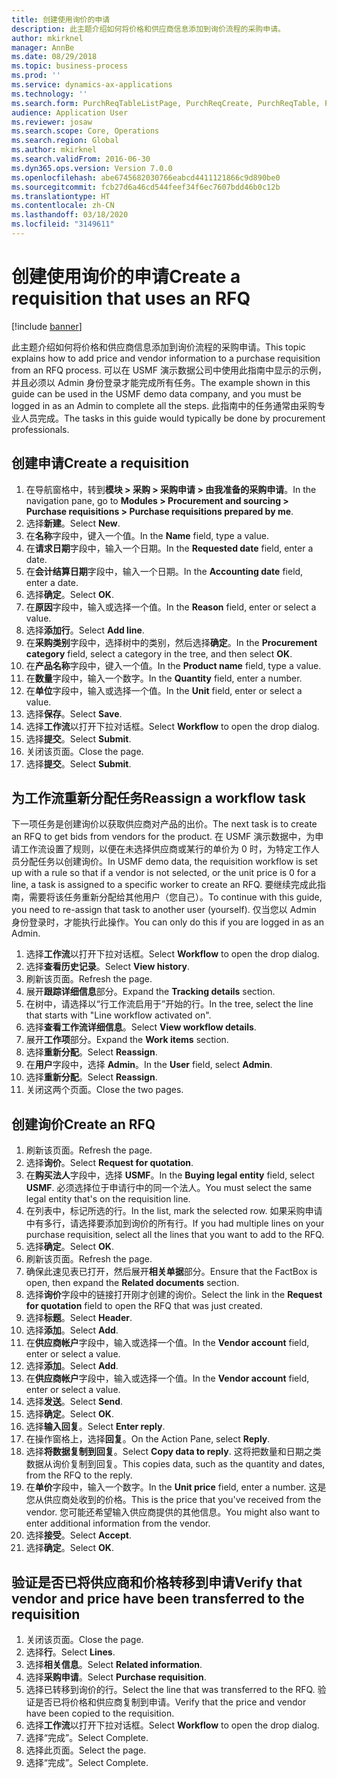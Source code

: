 ```yaml
---
title: 创建使用询价的申请
description: 此主题介绍如何将价格和供应商信息添加到询价流程的采购申请。
author: mkirknel
manager: AnnBe
ms.date: 08/29/2018
ms.topic: business-process
ms.prod: ''
ms.service: dynamics-ax-applications
ms.technology: ''
ms.search.form: PurchReqTableListPage, PurchReqCreate, PurchReqTable, PurchReqLineRelatedDocuments, EcoResCategorySingleLookup, PurchReqWorkflowDropDialog, WorkflowSubmitDialog, WorkflowStatus, WorkflowWorkItemActionDialog, WorkflowUserListLookup, PurchReqCopyRFQ, SysDataAreaSelectLookup, PurchRFQCaseTable, PurchRFQEditLines, PurchRFQReplyTable, UnitOfMeasureLookup
audience: Application User
ms.reviewer: josaw
ms.search.scope: Core, Operations
ms.search.region: Global
ms.author: mkirknel
ms.search.validFrom: 2016-06-30
ms.dyn365.ops.version: Version 7.0.0
ms.openlocfilehash: abe6745682030766eabcd4411121866c9d890be0
ms.sourcegitcommit: fcb27d6a46cd544feef34f6ec7607bdd46b0c12b
ms.translationtype: HT
ms.contentlocale: zh-CN
ms.lasthandoff: 03/18/2020
ms.locfileid: "3149611"
---
```

# <a name="create-a-requisition-that-uses-an-rfq"></a><span data-ttu-id="b5c43-103">创建使用询价的申请</span><span class="sxs-lookup"><span data-stu-id="b5c43-103">Create a requisition that uses an RFQ</span></span>

[!include [banner](../../includes/banner.md)]

<span data-ttu-id="b5c43-104">此主题介绍如何将价格和供应商信息添加到询价流程的采购申请。</span><span class="sxs-lookup"><span data-stu-id="b5c43-104">This topic explains how to add price and vendor information to a purchase requisition from an RFQ process.</span></span> <span data-ttu-id="b5c43-105">可以在 USMF 演示数据公司中使用此指南中显示的示例，并且必须以 Admin 身份登录才能完成所有任务。</span><span class="sxs-lookup"><span data-stu-id="b5c43-105">The example shown in this guide can be used in the USMF demo data company, and you must be logged in as an Admin to complete all the steps.</span></span> <span data-ttu-id="b5c43-106">此指南中的任务通常由采购专业人员完成。</span><span class="sxs-lookup"><span data-stu-id="b5c43-106">The tasks in this guide would typically be done by procurement professionals.</span></span>


## <a name="create-a-requisition"></a><span data-ttu-id="b5c43-107">创建申请</span><span class="sxs-lookup"><span data-stu-id="b5c43-107">Create a requisition</span></span>
1. <span data-ttu-id="b5c43-108">在导航窗格中，转到**模块 > 采购 > 采购申请 > 由我准备的采购申请**。</span><span class="sxs-lookup"><span data-stu-id="b5c43-108">In the navigation pane, go to **Modules > Procurement and sourcing > Purchase requisitions > Purchase requisitions prepared by me**.</span></span>
2. <span data-ttu-id="b5c43-109">选择**新建**。</span><span class="sxs-lookup"><span data-stu-id="b5c43-109">Select **New**.</span></span>
3. <span data-ttu-id="b5c43-110">在**名称**字段中，键入一个值。</span><span class="sxs-lookup"><span data-stu-id="b5c43-110">In the **Name** field, type a value.</span></span>
4. <span data-ttu-id="b5c43-111">在**请求日期**字段中，输入一个日期。</span><span class="sxs-lookup"><span data-stu-id="b5c43-111">In the **Requested date** field, enter a date.</span></span>
5. <span data-ttu-id="b5c43-112">在**会计结算日期**字段中，输入一个日期。</span><span class="sxs-lookup"><span data-stu-id="b5c43-112">In the **Accounting date** field, enter a date.</span></span>
6. <span data-ttu-id="b5c43-113">选择**确定**。</span><span class="sxs-lookup"><span data-stu-id="b5c43-113">Select **OK**.</span></span>
7. <span data-ttu-id="b5c43-114">在**原因**字段中，输入或选择一个值。</span><span class="sxs-lookup"><span data-stu-id="b5c43-114">In the **Reason** field, enter or select a value.</span></span>
8. <span data-ttu-id="b5c43-115">选择**添加行**。</span><span class="sxs-lookup"><span data-stu-id="b5c43-115">Select **Add line**.</span></span>
9. <span data-ttu-id="b5c43-116">在**采购类别**字段中，选择树中的类别，然后选择**确定**。</span><span class="sxs-lookup"><span data-stu-id="b5c43-116">In the **Procurement category** field, select a category in the tree, and then select **OK**.</span></span>
10. <span data-ttu-id="b5c43-117">在**产品名称**字段中，键入一个值。</span><span class="sxs-lookup"><span data-stu-id="b5c43-117">In the **Product name** field, type a value.</span></span>
11. <span data-ttu-id="b5c43-118">在**数量**字段中，输入一个数字。</span><span class="sxs-lookup"><span data-stu-id="b5c43-118">In the **Quantity** field, enter a number.</span></span>
12. <span data-ttu-id="b5c43-119">在**单位**字段中，输入或选择一个值。</span><span class="sxs-lookup"><span data-stu-id="b5c43-119">In the **Unit** field, enter or select a value.</span></span>
13. <span data-ttu-id="b5c43-120">选择**保存**。</span><span class="sxs-lookup"><span data-stu-id="b5c43-120">Select **Save**.</span></span>
14. <span data-ttu-id="b5c43-121">选择**工作流**以打开下拉对话框。</span><span class="sxs-lookup"><span data-stu-id="b5c43-121">Select **Workflow** to open the drop dialog.</span></span>
15. <span data-ttu-id="b5c43-122">选择**提交**。</span><span class="sxs-lookup"><span data-stu-id="b5c43-122">Select **Submit**.</span></span>
16. <span data-ttu-id="b5c43-123">关闭该页面。</span><span class="sxs-lookup"><span data-stu-id="b5c43-123">Close the page.</span></span>
17. <span data-ttu-id="b5c43-124">选择**提交**。</span><span class="sxs-lookup"><span data-stu-id="b5c43-124">Select **Submit**.</span></span>

## <a name="reassign-a-workflow-task"></a><span data-ttu-id="b5c43-125">为工作流重新分配任务</span><span class="sxs-lookup"><span data-stu-id="b5c43-125">Reassign a workflow task</span></span>
<span data-ttu-id="b5c43-126">下一项任务是创建询价以获取供应商对产品的出价。</span><span class="sxs-lookup"><span data-stu-id="b5c43-126">The next task is to create an RFQ to get bids from vendors for the product.</span></span> <span data-ttu-id="b5c43-127">在 USMF 演示数据中，为申请工作流设置了规则，以便在未选择供应商或某行的单价为 0 时，为特定工作人员分配任务以创建询价。</span><span class="sxs-lookup"><span data-stu-id="b5c43-127">In USMF demo data, the requisition workflow is set up with a rule so that if a vendor is not selected, or the unit price is 0 for a line, a task is assigned to a specific worker to create an RFQ.</span></span> <span data-ttu-id="b5c43-128">要继续完成此指南，需要将该任务重新分配给其他用户（您自己）。</span><span class="sxs-lookup"><span data-stu-id="b5c43-128">To continue with this guide, you need to re-assign that task to another user (yourself).</span></span> <span data-ttu-id="b5c43-129">仅当您以 Admin 身份登录时，才能执行此操作。</span><span class="sxs-lookup"><span data-stu-id="b5c43-129">You can only do this if you are logged in as an Admin.</span></span>  

1. <span data-ttu-id="b5c43-130">选择**工作流**以打开下拉对话框。</span><span class="sxs-lookup"><span data-stu-id="b5c43-130">Select **Workflow** to open the drop dialog.</span></span>
2. <span data-ttu-id="b5c43-131">选择**查看历史记录**。</span><span class="sxs-lookup"><span data-stu-id="b5c43-131">Select **View history**.</span></span>
3. <span data-ttu-id="b5c43-132">刷新该页面。</span><span class="sxs-lookup"><span data-stu-id="b5c43-132">Refresh the page.</span></span>
4. <span data-ttu-id="b5c43-133">展开**跟踪详细信息**部分。</span><span class="sxs-lookup"><span data-stu-id="b5c43-133">Expand the **Tracking details** section.</span></span>
5. <span data-ttu-id="b5c43-134">在树中，请选择以“行工作流启用于”开始的行。</span><span class="sxs-lookup"><span data-stu-id="b5c43-134">In the tree, select the line that starts with "Line workflow activated on".</span></span>
6. <span data-ttu-id="b5c43-135">选择**查看工作流详细信息**。</span><span class="sxs-lookup"><span data-stu-id="b5c43-135">Select **View workflow details**.</span></span>
7. <span data-ttu-id="b5c43-136">展开**工作项**部分。</span><span class="sxs-lookup"><span data-stu-id="b5c43-136">Expand the **Work items** section.</span></span>
8. <span data-ttu-id="b5c43-137">选择**重新分配**。</span><span class="sxs-lookup"><span data-stu-id="b5c43-137">Select **Reassign**.</span></span>
9. <span data-ttu-id="b5c43-138">在**用户**字段中，选择 **Admin**。</span><span class="sxs-lookup"><span data-stu-id="b5c43-138">In the **User** field, select **Admin**.</span></span>
10. <span data-ttu-id="b5c43-139">选择**重新分配**。</span><span class="sxs-lookup"><span data-stu-id="b5c43-139">Select **Reassign**.</span></span>
11. <span data-ttu-id="b5c43-140">关闭这两个页面。</span><span class="sxs-lookup"><span data-stu-id="b5c43-140">Close the two pages.</span></span>

## <a name="create-an-rfq"></a><span data-ttu-id="b5c43-141">创建询价</span><span class="sxs-lookup"><span data-stu-id="b5c43-141">Create an RFQ</span></span>

1. <span data-ttu-id="b5c43-142">刷新该页面。</span><span class="sxs-lookup"><span data-stu-id="b5c43-142">Refresh the page.</span></span>
2. <span data-ttu-id="b5c43-143">选择**询价**。</span><span class="sxs-lookup"><span data-stu-id="b5c43-143">Select **Request for quotation**.</span></span>
3. <span data-ttu-id="b5c43-144">在**购买法人**字段中，选择 **USMF**。</span><span class="sxs-lookup"><span data-stu-id="b5c43-144">In the **Buying legal entity** field, select **USMF**.</span></span> <span data-ttu-id="b5c43-145">必须选择位于申请行中的同一个法人。</span><span class="sxs-lookup"><span data-stu-id="b5c43-145">You must select the same legal entity that's on the requisition line.</span></span>  
4. <span data-ttu-id="b5c43-146">在列表中，标记所选的行。</span><span class="sxs-lookup"><span data-stu-id="b5c43-146">In the list, mark the selected row.</span></span> <span data-ttu-id="b5c43-147">如果采购申请中有多行，请选择要添加到询价的所有行。</span><span class="sxs-lookup"><span data-stu-id="b5c43-147">If you had multiple lines on your purchase requisition, select all the lines that you want to add to the RFQ.</span></span>  
5. <span data-ttu-id="b5c43-148">选择**确定**。</span><span class="sxs-lookup"><span data-stu-id="b5c43-148">Select **OK**.</span></span>
6. <span data-ttu-id="b5c43-149">刷新该页面。</span><span class="sxs-lookup"><span data-stu-id="b5c43-149">Refresh the page.</span></span>
7. <span data-ttu-id="b5c43-150">确保此速见表已打开，然后展开**相关单据**部分。</span><span class="sxs-lookup"><span data-stu-id="b5c43-150">Ensure that the FactBox is open, then expand the **Related documents** section.</span></span>
8. <span data-ttu-id="b5c43-151">选择**询价**字段中的链接打开刚才创建的询价。</span><span class="sxs-lookup"><span data-stu-id="b5c43-151">Select the link in the **Request for quotation** field to open the RFQ that was just created.</span></span>
9. <span data-ttu-id="b5c43-152">选择**标题**。</span><span class="sxs-lookup"><span data-stu-id="b5c43-152">Select **Header**.</span></span>
10. <span data-ttu-id="b5c43-153">选择**添加**。</span><span class="sxs-lookup"><span data-stu-id="b5c43-153">Select **Add**.</span></span>
11. <span data-ttu-id="b5c43-154">在**供应商帐户**字段中，输入或选择一个值。</span><span class="sxs-lookup"><span data-stu-id="b5c43-154">In the **Vendor account** field, enter or select a value.</span></span>
12. <span data-ttu-id="b5c43-155">选择**添加**。</span><span class="sxs-lookup"><span data-stu-id="b5c43-155">Select **Add**.</span></span>
13. <span data-ttu-id="b5c43-156">在**供应商帐户**字段中，输入或选择一个值。</span><span class="sxs-lookup"><span data-stu-id="b5c43-156">In the **Vendor account** field, enter or select a value.</span></span>
14. <span data-ttu-id="b5c43-157">选择**发送**。</span><span class="sxs-lookup"><span data-stu-id="b5c43-157">Select **Send**.</span></span>
15. <span data-ttu-id="b5c43-158">选择**确定**。</span><span class="sxs-lookup"><span data-stu-id="b5c43-158">Select **OK**.</span></span>
16. <span data-ttu-id="b5c43-159">选择**输入回复**。</span><span class="sxs-lookup"><span data-stu-id="b5c43-159">Select **Enter reply**.</span></span>
17. <span data-ttu-id="b5c43-160">在操作窗格上，选择**回复**。</span><span class="sxs-lookup"><span data-stu-id="b5c43-160">On the Action Pane, select **Reply**.</span></span>
18. <span data-ttu-id="b5c43-161">选择**将数据复制到回复**。</span><span class="sxs-lookup"><span data-stu-id="b5c43-161">Select **Copy data to reply**.</span></span> <span data-ttu-id="b5c43-162">这将把数量和日期之类数据从询价复制到回复。</span><span class="sxs-lookup"><span data-stu-id="b5c43-162">This copies data, such as the quantity and dates, from the RFQ to the reply.</span></span>  
19. <span data-ttu-id="b5c43-163">在**单价**字段中，输入一个数字。</span><span class="sxs-lookup"><span data-stu-id="b5c43-163">In the **Unit price** field, enter a number.</span></span> <span data-ttu-id="b5c43-164">这是您从供应商处收到的价格。</span><span class="sxs-lookup"><span data-stu-id="b5c43-164">This is the price that you've received from the vendor.</span></span> <span data-ttu-id="b5c43-165">您可能还希望输入供应商提供的其他信息。</span><span class="sxs-lookup"><span data-stu-id="b5c43-165">You might also want to enter additional information from the vendor.</span></span>  
20. <span data-ttu-id="b5c43-166">选择**接受**。</span><span class="sxs-lookup"><span data-stu-id="b5c43-166">Select **Accept**.</span></span>
21. <span data-ttu-id="b5c43-167">选择**确定**。</span><span class="sxs-lookup"><span data-stu-id="b5c43-167">Select **OK**.</span></span>

## <a name="verify-that-vendor-and-price-have-been-transferred-to-the-requisition"></a><span data-ttu-id="b5c43-168">验证是否已将供应商和价格转移到申请</span><span class="sxs-lookup"><span data-stu-id="b5c43-168">Verify that vendor and price have been transferred to the requisition</span></span>
1. <span data-ttu-id="b5c43-169">关闭该页面。</span><span class="sxs-lookup"><span data-stu-id="b5c43-169">Close the page.</span></span>
2. <span data-ttu-id="b5c43-170">选择**行**。</span><span class="sxs-lookup"><span data-stu-id="b5c43-170">Select **Lines**.</span></span>
3. <span data-ttu-id="b5c43-171">选择**相关信息**。</span><span class="sxs-lookup"><span data-stu-id="b5c43-171">Select **Related information**.</span></span>
4. <span data-ttu-id="b5c43-172">选择**采购申请**。</span><span class="sxs-lookup"><span data-stu-id="b5c43-172">Select **Purchase requisition**.</span></span>
5. <span data-ttu-id="b5c43-173">选择已转移到询价的行。</span><span class="sxs-lookup"><span data-stu-id="b5c43-173">Select the line that was transferred to the RFQ.</span></span> <span data-ttu-id="b5c43-174">验证是否已将价格和供应商复制到申请。</span><span class="sxs-lookup"><span data-stu-id="b5c43-174">Verify that the price and vendor have been copied to the requisition.</span></span>  
6. <span data-ttu-id="b5c43-175">选择**工作流**以打开下拉对话框。</span><span class="sxs-lookup"><span data-stu-id="b5c43-175">Select **Workflow** to open the drop dialog.</span></span>
7. <span data-ttu-id="b5c43-176">选择“完成”。</span><span class="sxs-lookup"><span data-stu-id="b5c43-176">Select Complete.</span></span>
8. <span data-ttu-id="b5c43-177">选择此页面。</span><span class="sxs-lookup"><span data-stu-id="b5c43-177">Select the page.</span></span>
9. <span data-ttu-id="b5c43-178">选择“完成”。</span><span class="sxs-lookup"><span data-stu-id="b5c43-178">Select Complete.</span></span>

